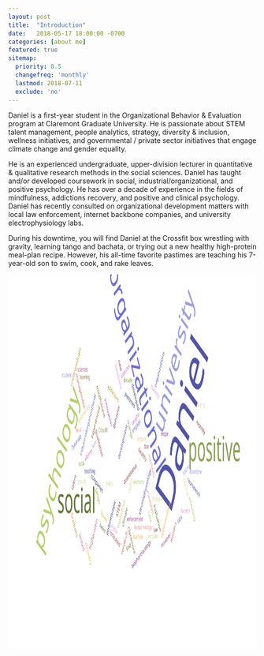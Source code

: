 ```yaml
---
layout: post
title:  "Introduction"
date:   2018-05-17 18:00:00 -0700
categories: [about me]
featured: true
sitemap:
  priority: 0.5
  changefreq: 'monthly'
  lastmod: 2018-07-11
  exclude: 'no'
---
```


Daniel is a first-year student in the Organizational Behavior & Evaluation program at Claremont Graduate University. He is passionate about STEM talent management, people analytics, strategy, diversity & inclusion, wellness initiatives, and governmental / private sector initiatives that engage climate change and gender equality.

He is an experienced undergraduate, upper-division lecturer in quantitative & qualitative research methods in the social sciences. Daniel has taught and/or developed coursework in social, industrial/organizational, and positive psychology. He has over a decade of experience in the fields of mindfulness, addictions recovery, and positive and clinical psychology. Daniel has recently consulted on organizational development matters with local law enforcement, internet backbone companies, and university electrophysiology labs.

During his downtime, you will find Daniel at the Crossfit box wrestling with gravity, learning tango and bachata, or trying out a new healthy high-protein meal-plan recipe. However, his all-time favorite pastimes are teaching his 7-year-old son to swim, cook, and rake leaves.

<p align="center">
       <img src="/assets/image/2018-05-17-introduction-4.svg" height="760" width="1280">
</p>
